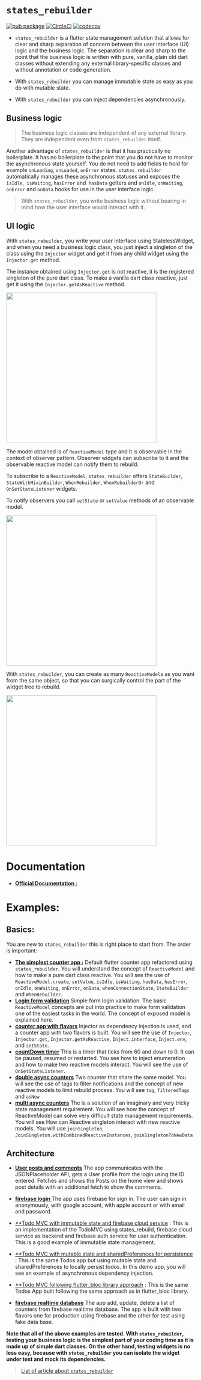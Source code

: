 # `states_rebuilder`

[![pub package](https://img.shields.io/pub/v/states_rebuilder.svg)](https://pub.dev/packages/states_rebuilder)
[![CircleCI](https://circleci.com/gh/GIfatahTH/states_rebuilder.svg?style=svg)](https://circleci.com/gh/GIfatahTH/states_rebuilder)
[![codecov](https://codecov.io/gh/GIfatahTH/states_rebuilder/branch/master/graph/badge.svg)](https://codecov.io/gh/GIfatahTH/states_rebuilder)


* `states_rebuilder` is a flutter state management solution that allows for clear and sharp separation of concern between the user interface (UI) logic and the business logic. The separation is clear and sharp to the point that the business logic is written with pure, vanilla, plain old dart classes without extending any external library-specific classes and without annotation or code generation.

* With `states_rebuilder` you can manage immutable state as easy as you do with  mutable state.

* With `states_rebuilder` you can inject dependencies asynchronously.

## Business logic

>The business logic classes are independent of any external library. They are independent even from `states_rebuilder` itself.


Another advantage of `states_rebuilder` is that it has practically no boilerplate. It has no boilerplate to the point that you do not have to monitor the asynchronous state yourself. You do not need to add fields to hold for example `onLoading`, `onLoaded`, `onError` states. `states_rebuilder` automatically manages these asynchronous statuses and exposes the `isIdle`,` isWaiting`, `hasError` and` hasData` getters and `onIdle`, `onWaiting`, `onError` and `onData` hooks for use in the user interface logic.

>With `states_rebuilder`, you write business logic without bearing in mind how the user interface would interact with it.

## UI logic

With `states_rebuilder`, you write your user interface using StatelessWidget, and when you need a business logic class, you just inject a singleton of the class using the `Injector` widget and get it from any child widget using the `Injector.get` method.

The instance obtained using `Injector.get` is not reactive, it is the registered singleton of the pure dart class. To make a vanilla dart class reactive, just get it using the `Injector.getAsReactive` method.

<image src="assets/01-states_rebuilder__singletons.png" width="400"/>

The model obtained is of `ReactiveModel` type and it is observable in the context of observer pattern. Observer widgets can subscribe to it and the observable reactive model can notify them to rebuild.


To subscribe to a `ReactiveModel`, `states_rebuilder` offers `StateBuilder`, `StateWithMixinBuilder`, `WhenRebuilder`, `WhenRebuilderOr` and `OnSetStateListener` widgets.

To notify observers you call `setState` or `setValue` methods of an observable model.

<image src="assets/01-states_rebuilder_state_wheel.png" width="400"/>

With `states_rebuilder`, you can create as many `ReactiveModel`s as you want from the same object, so that you can surgically control the part of the widget tree to rebuild.

<image src="assets/01-states_rebuilder_new_reactive_model.png" width="400"/>

# Documentation
* [**Official Documentation :**](states_rebuilder_package/readme.md)

# Examples:

## Basics:
You are new to `states_rebuilder` this is right place to start from. The order is important:

* [**The simplest counter app :**](examples/001-flutter_default_counter_app) Default flutter counter app refactored using `states_rebuilder`. You will understand the concept of `ReactiveModel` and how to make a pure dart class reactive. You will see the use of `ReactiveModel.create`, `setValue`, `isIdle`, `isWaiting`, `hasData`, `hasError`, `onIdle`, `onWaiting`, `onError`, `onData`, `whenConnectionState`, `StateBuilder` and `WhenRebuilder`.
* [**Login form validation**](examples/002-form_validation_with_reactive_model) Simple form login validation. The basic `ReactiveModel` concepts are put into practice to make form validation one of the easiest tasks in the world. The concept of exposed model is explained here.
* [**counter app with flavors**](examples/003-async_counter_app_with_injector) Injector as dependency injection is used, and a counter app with two flavors is built. You will see the use of `Injector`, `Injector.get`, `Injector.getAsReactive`, `Inject.interface`, `Inject.env`, and `setState`.
* [**countDown timer**](examples/004-countdown_timer) This is a timer that ticks from 60 and down to 0. It can be paused, resumed or restarted. You see how to inject enumeration and how to make two reactive models interact. You will see the use of `OnSetStateListener`.
* [**double async counters**](examples/005-double_async_counter_with_error) Two counter that share the same model. You will see the use of tags to filter notifications and the concept of new reactive models to limit rebuild process. You will see `tag`, `filteredTags` and `asNew` 
* [**multi async counters**](examples/006-multi_async_counter_with_error) The is a solution of an imaginary and very tricky state management requirement. You will see how the concept of ReactiveModel can solve very difficult state management requirements. You will see How can Reactive singleton interact with new reactive models. You will use
 `joinSingleton`, `JoinSingleton.withCombinedReactiveInstances`, `joinSingletonToNewData`

## Architecture

* [**User posts and comments**](examples/007-clean_architecture_dane_mackier_app)  The app communicates with the JSONPlaceholder API, gets a User profile from the login using the ID entered. Fetches and shows the Posts on the home view and shows post details with an additional fetch to show the comments.

* [**firebase login** ](examples/008-clean_architecture_firebase_login) The app uses firebase for sign in. The user can sign in anonymously, with google account, with apple account or with email and password.

* [**Todo MVC with immutable state and firebase cloud service](examples/009-clean_architecture_todo_mvc_cloud_firestore_immutable_state) : This is an implementation of the TodoMVC using states_rebuild, firebase cloud service as backend and firebase auth service for user authentication. This is a good example of immutable state management.

* [**Todo MVC with mutable state and sharedPreferences for persistence](examples/009-clean_architecture_todo_mvc_mutable_state) : This is the same Todos app but using mutable state and sharedPreferences to locally persist todos. In this demo app, you will see an example of asynchronous dependency injection.

* [**Todo MVC following flutter_bloc library approach](examples/009-todo_mvc_the_flutter_bloc_way) : This is the same Todos App built following the same approach as in flutter_bloc library.

* [**firebase realtime database**](examples/010-clean_architecture__multi_counter_realtime_firebase) The app add, update, delete a list of counters from firebase realtime database. The app is built with two flavors one for production using firebase and the other for test using fake data base.

**Note that all of the above examples are tested. With `states_rebuilder`, testing your business logic is the simplest part of your coding time as it is made up of simple dart classes. On the other hand, testing widgets is no less easy, because with `states_rebuilder` you can isolate the widget under test and mock its dependencies.**

> [List of article about `states_rebuilder`](https://medium.com/@meltft/states-rebuilder-and-animator-articles-4b178a09cdfa?source=friends_link&sk=7bef442f49254bfe7adc2c798395d9b9)